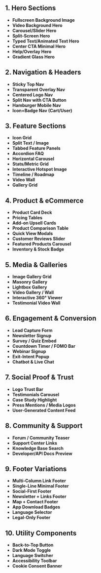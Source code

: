 ## 1. Hero Sections

* **Fullscreen Background Image**
* **Video Background Hero**
* **Carousel/Slider Hero**
* **Split-Screen Hero**
* **Typed Text/Animated Text Hero**
* **Center CTA Minimal Hero**
* **Help/Overlay Hero**
* **Gradient Glass Hero**

## 2. Navigation & Headers

* **Sticky Top Nav**
* **Transparent Overlay Nav**
* **Centered Logo Nav**
* **Split Nav with CTA Button**
* **Hamburger Mobile Nav**
* **Icon+Badge Nav (Cart/User)**

## 3. Feature Sections

* **Icon Grid**
* **Split Text / Image**
* **Tabbed Feature Panels**
* **Accordion FAQ**
* **Horizontal Carousel**
* **Stats/Metric Grid**
* **Interactive Hotspot Image**
* **Timeline / Roadmap**
* **Video Wall**
* **Gallery Grid**

## 4. Product & eCommerce

* **Product Card Deck**
* **Pricing Tables**
* **Add-on Upsell Cards**
* **Product Comparison Table**
* **Quick View Modals**
* **Customer Reviews Slider**
* **Featured Products Carousel**
* **Inventory & Stock Badge**

## 5. Media & Galleries

* **Image Gallery Grid**
* **Masonry Gallery**
* **Lightbox Gallery**
* **Video Gallery / Wall**
* **Interactive 360° Viewer**
* **Testimonial Video Wall**

## 6. Engagement & Conversion

* **Lead Capture Form**
* **Newsletter Signup**
* **Survey / Quiz Embed**
* **Countdown Timer / FOMO Bar**
* **Webinar Signup**
* **Exit-Intent Popup**
* **Chatbot & Live Chat**

## 7. Social Proof & Trust

* **Logo Trust Bar**
* **Testimonials Carousel**
* **Case Study Highlight**
* **Press Mentions / Media Logos**
* **User-Generated Content Feed**

## 8. Community & Support

* **Forum / Community Teaser**
* **Support Center Links**
* **Knowledge Base Search**
* **Developer/API Docs Preview**

## 9. Footer Variations

* **Multi-Column Link Footer**
* **Single-Line Minimal Footer**
* **Social-First Footer**
* **Newsletter + Links Footer**
* **Map + Contact Footer**
* **App Download Badges**
* **Language Selector**
* **Legal-Only Footer**

## 10. Utility Components

* **Back-to-Top Button**
* **Dark Mode Toggle**
* **Language Switcher**
* **Accessibility Toolbar**
* **Cookie Consent Banner**
